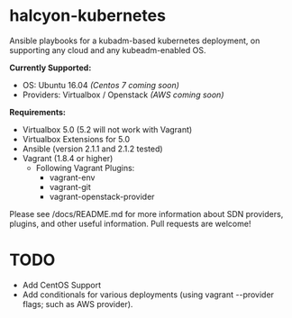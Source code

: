 # halcyon-kubernetes
Ansible playbooks for a kubadm-based kubernetes deployment, on supporting any cloud and any kubeadm-enabled OS.

**Currently Supported:**

  * OS: Ubuntu 16.04 *(Centos 7 coming soon)*
  * Providers: Virtualbox / Openstack *(AWS coming soon)*

**Requirements:**

  * Virtualbox 5.0 (5.2 will not work with Vagrant)
  * Virtualbox Extensions for 5.0
  * Ansible (version 2.1.1 and 2.1.2 tested)
  * Vagrant (1.8.4 or higher)
    - Following Vagrant Plugins:
      * vagrant-env
      * vagrant-git
      * vagrant-openstack-provider

Please see /docs/README.md for more information about SDN providers, plugins, and other useful information. Pull requests are welcome!

# TODO

* Add CentOS Support
* Add conditionals for various deployments (using vagrant --provider flags; such as AWS provider).
